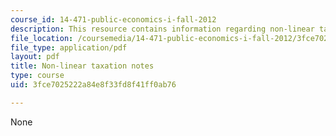 ```yaml
---
course_id: 14-471-public-economics-i-fall-2012
description: This resource contains information regarding non-linear taxation notes.
file_location: /coursemedia/14-471-public-economics-i-fall-2012/3fce7025222a84e8f33fd8f41ff0ab76_MIT14_471F12_nonlinear.pdf
file_type: application/pdf
layout: pdf
title: Non-linear taxation notes
type: course
uid: 3fce7025222a84e8f33fd8f41ff0ab76

---
```

None